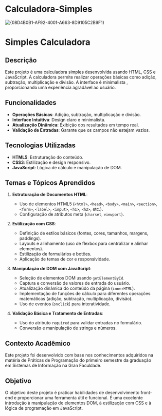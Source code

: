 # Calculadora-Simples
![{08D4B0B1-AF92-4001-A663-8D9105C2B9F1}](https://github.com/user-attachments/assets/9f0c8953-a873-4a67-b7c8-5b0d46c59ab0)


# Simples Calculadora

## Descrição
Este projeto é uma calculadora simples desenvolvida usando HTML, CSS e JavaScript. A calculadora permite realizar operações básicas como adição, subtração, multiplicação e divisão. A interface é minimalista , proporcionando uma experiência agradável ao usuário.

## Funcionalidades
- **Operações Básicas**: Adição, subtração, multiplicação e divisão.
- **Interface Intuitiva**: Design claro e minimalista.
- **Atualização Dinâmica**: Exibição dos resultados em tempo real.
- **Validação de Entradas**: Garante que os campos não estejam vazios.

## Tecnologias Utilizadas
- **HTML5**: Estruturação do conteúdo.
- **CSS3**: Estilização e design responsivo.
- **JavaScript**: Lógica de cálculo e manipulação de DOM.

## Temas e Tópicos Aprendidos
1. **Estruturação de Documentos HTML**:
   - Uso de elementos HTML5 (`<html>`, `<head>`, `<body>`, `<main>`, `<section>`, `<form>`, `<label>`, `<input>`, `<h1>`, `<h2>`, etc.).
   - Configuração de atributos meta (`charset`, `viewport`).

2. **Estilização com CSS**:
   - Definição de estilos básicos (fontes, cores, tamanhos, margens, paddings).
   - Layouts e alinhamento (uso de flexbox para centralizar e alinhar elementos).
   - Estilização de formulários e botões.
   - Aplicação de temas de cor e responsividade.

3. **Manipulação de DOM com JavaScript**:
   - Seleção de elementos DOM usando `getElementById`.
   - Captura e conversão de valores de entrada do usuário.
   - Atualização dinâmica do conteúdo da página (`innerHTML`).
   - Implementação de funções de cálculo para diferentes operações matemáticas (adição, subtração, multiplicação, divisão).
   - Uso de eventos (`onclick`) para interatividade.

4. **Validação Básica e Tratamento de Entradas**:
   - Uso do atributo `required` para validar entradas no formulário.
   - Conversão e manipulação de strings e números.

## Contexto Acadêmico
Este projeto foi desenvolvido com base nos conhecimentos adquiridos na matéria de Práticas de Programação do primeiro semestre da graduação em Sistemas de Informação na Gran Faculdade.

## Objetivo
O objetivo deste projeto é praticar habilidades de desenvolvimento front-end e proporcionar uma ferramenta útil e funcional. É uma excelente introdução à manipulação de elementos DOM, à estilização com CSS e à lógica de programação em JavaScript.

